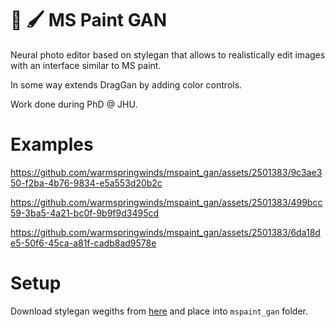 # :art: :paintbrush:  MS Paint GAN
Neural photo editor based on stylegan that allows to realistically edit images with an interface similar to MS paint.

In some way extends DragGan by adding color controls.

Work done during PhD @ JHU. 

# Examples

https://github.com/warmspringwinds/mspaint_gan/assets/2501383/9c3ae350-f2ba-4b76-9834-e5a553d20b2c






https://github.com/warmspringwinds/mspaint_gan/assets/2501383/499bcc59-3ba5-4a21-bc0f-9b9f9d3495cd





https://github.com/warmspringwinds/mspaint_gan/assets/2501383/6da18de5-50f6-45ca-a81f-cadb8ad9578e

# Setup

Download stylegan wegiths from [here](https://github.com/lernapparat/lernapparat/releases/download/v2019-02-01/karras2019stylegan-ffhq-1024x1024.for_g_all.pt) and place into ```mspaint_gan``` folder.

